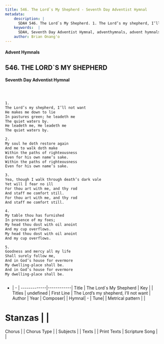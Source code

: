 ```yaml
---
title: 546. The Lord`s My Shepherd - Seventh Day Adventist Hymnal
metadata:
    description: |
      SDAH 546. The Lord`s My Shepherd. 1. The Lord’s my shepherd, I’ll not want He makes me down to lie In pastures green; he leadeth me The quiet waters by. He leadeth me, He leadeth me The quiet waters by.
    keywords:  |
      SDAH, Seventh Day Adventist Hymnal, adventhymnals, advent hymnals, The Lord`s My Shepherd, The Lord’s my shepherd, I’ll not want 
    author: Brian Onang'o
---
```


#### Advent Hymnals
## 546. THE LORD`S MY SHEPHERD
#### Seventh Day Adventist Hymnal

```txt



1.
The Lord’s my shepherd, I’ll not want
He makes me down to lie
In pastures green; he leadeth me
The quiet waters by.
He leadeth me, He leadeth me
The quiet waters by.

2.
My soul he doth restore again
And me to walk doth make
Within the paths of righteousness
Even for his own name’s sake.
Within the paths of righteousness
Even for his own name’s sake.

3.
Yea, though I walk through death’s dark vale
Yet will I fear no ill
For thou art with me, and thy rod
And staff me comfort still.
For thou art with me, and thy rod
And staff me comfort still.

4.
My table thou has furnished
In presence of my foes;
My head thou dost with oil anoint
And my cup overflows.
My head thou dost with oil anoint
And my cup overflows.

5.
Goodness and mercy all my life
Shall surely follow me,
And in God’s house for evermore
My dwelling-place shall be.
And in God’s house for evermore
My dwelling-place shall be.



```

- |   -  |
-------------|------------|
Title | The Lord`s My Shepherd |
Key |  |
Titles | undefined |
First Line | The Lord’s my shepherd, I’ll not want |
Author | 
Year | 
Composer|  |
Hymnal|  - |
Tune|  |
Metrical pattern | |
# Stanzas |  |
Chorus |  |
Chorus Type |  |
Subjects |  |
Texts |  |
Print Texts | 
Scripture Song |  |
  
